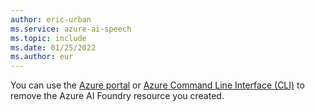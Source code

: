 ```yaml
---
author: eric-urban
ms.service: azure-ai-speech
ms.topic: include
ms.date: 01/25/2022
ms.author: eur
---
```


You can use the [Azure portal](~/articles/ai-services/multi-service-resource.md?pivots=azportal#clean-up-resources) or [Azure Command Line Interface (CLI)](~/articles/ai-services/multi-service-resource.md?pivots=azcli#clean-up-resources) to remove the Azure AI Foundry resource you created.

